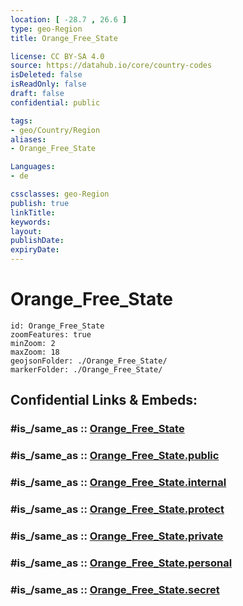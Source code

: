 ```yaml
---
location: [ -28.7 , 26.6 ] 
type: geo-Region
title: Orange_Free_State

license: CC BY-SA 4.0
source: https://datahub.io/core/country-codes
isDeleted: false
isReadOnly: false
draft: false
confidential: public

tags:
- geo/Country/Region
aliases:
- Orange_Free_State

Languages:
- de

cssclasses: geo-Region
publish: true
linkTitle: 
keywords: 
layout: 
publishDate: 
expiryDate: 
---
```


# Orange_Free_State

```leaflet
id: Orange_Free_State
zoomFeatures: true 
minZoom: 2 
maxZoom: 18
geojsonFolder: ./Orange_Free_State/
markerFolder: ./Orange_Free_State/
```


## Confidential Links & Embeds: 

### #is_/same_as :: [Orange_Free_State](/_Standards/Earth/Continent/Africa/Africa~South/South_Africa/provinces~South_Africa/Orange_Free_State.md) 

### #is_/same_as :: [Orange_Free_State.public](/_public/Earth/Continent/Africa/Africa~South/South_Africa/provinces~South_Africa/Orange_Free_State.public.md) 

### #is_/same_as :: [Orange_Free_State.internal](/_internal/Earth/Continent/Africa/Africa~South/South_Africa/provinces~South_Africa/Orange_Free_State.internal.md) 

### #is_/same_as :: [Orange_Free_State.protect](/_protect/Earth/Continent/Africa/Africa~South/South_Africa/provinces~South_Africa/Orange_Free_State.protect.md) 

### #is_/same_as :: [Orange_Free_State.private](/_private/Earth/Continent/Africa/Africa~South/South_Africa/provinces~South_Africa/Orange_Free_State.private.md) 

### #is_/same_as :: [Orange_Free_State.personal](/_personal/Earth/Continent/Africa/Africa~South/South_Africa/provinces~South_Africa/Orange_Free_State.personal.md) 

### #is_/same_as :: [Orange_Free_State.secret](/_secret/Earth/Continent/Africa/Africa~South/South_Africa/provinces~South_Africa/Orange_Free_State.secret.md)

